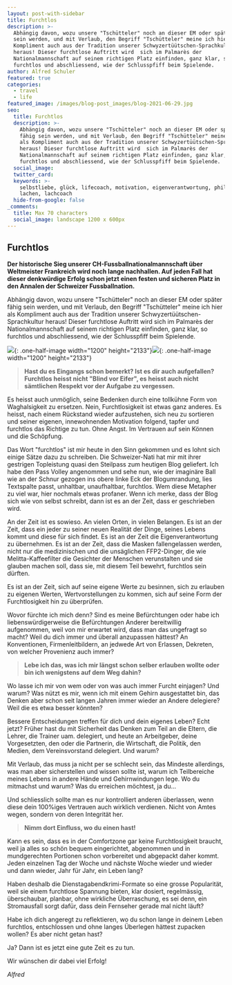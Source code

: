 ```yaml
---
layout: post-with-sidebar
title: Furchtlos
description: >-
  Abhängig davon, wozu unsere "Tschütteler" noch an dieser EM oder später fähig
  sein werden, und mit Verlaub, den Begriff "Tschütteler" meine ich hier als
  Kompliment auch aus der Tradition unserer Schwyzertüütschen-Sprachkultur
  heraus! Dieser furchtlose Auftritt wird  sich im Palmarès der
  Nationalmannschaft auf seinem richtigen Platz einfinden, ganz klar, so
  furchtlos und abschliessend, wie der Schlusspfiff beim Spielende.
author: Alfred Schuler
featured: true
categories:
  - travel
  - life
featured_image: /images/blog-post_images/blog-2021-06-29.jpg
seo:
  title: Furchtlos
  description: >-
    Abhängig davon, wozu unsere "Tschütteler" noch an dieser EM oder später
    fähig sein werden, und mit Verlaub, den Begriff "Tschütteler" meine ich hier
    als Kompliment auch aus der Tradition unserer Schwyzertüütschen-Sprachkultur
    heraus! Dieser furchtlose Auftritt wird  sich im Palmarès der
    Nationalmannschaft auf seinem richtigen Platz einfinden, ganz klar, so
    furchtlos und abschliessend, wie der Schlusspfiff beim Spielende.
  social_image:
  twitter_card:
  keywords: >-
    selbstliebe, glück, lifecoach, motivation, eigenverantwortung, philosophie,
    lachen, lachcoach
  hide-from-google: false
_comments:
  title: Max 70 characters
  social_image: landscape 1200 x 600px
---
```

## Furchtlos

**Der historische Sieg unserer CH-Fussballnationalmannschaft über Weltmeister Frankreich wird noch lange nachhallen. Auf jeden Fall hat dieser denkwürdige Erfolg schon jetzt einen festen und sicheren Platz in den Annalen der Schweizer Fussballnation.**

Abhängig davon, wozu unsere "Tschütteler" noch an dieser EM oder später fähig sein werden, und mit Verlaub, den Begriff "Tschütteler" meine ich hier als Kompliment auch aus der Tradition unserer Schwyzertüütschen-Sprachkultur heraus\! Dieser furchtlose Auftritt wird sich im Palmar&egrave;s der Nationalmannschaft auf seinem richtigen Platz einfinden, ganz klar, so furchtlos und abschliessend, wie der Schlusspfiff beim Spielende.

![](/images/blog-post_images/blog-2021-06-29.jpg){: .one-half-image width="1200" height="2133"}![](/images/blog-post_images/blog-2021-06-29.jpg){: .one-half-image width="1200" height="2133"}

> **Hast du es Eingangs schon bemerkt? Ist es dir auch aufgefallen? Furchtlos heisst nicht "Blind vor Eifer", es heisst auch nicht sämtlichen Respekt vor der Aufgabe zu vergessen.**

Es heisst auch unmöglich, seine Bedenken durch eine tollkühne Form von Waghalsigkeit zu ersetzen. Nein, Furchtlosigkeit ist etwas ganz anderes. Es heisst, nach einem Rückstand wieder aufzustehen, sich neu zu sortieren und seiner eigenen, innewohnenden Motivation folgend, tapfer und furchtlos das Richtige zu tun. Ohne Angst. Im Vertrauen auf sein Können und die Schöpfung.

Das Wort "furchtlos" ist mir heute in den Sinn gekommen und es lohnt sich einige Sätze dazu zu schreiben. Die Schweizer-Nati hat mir mit ihrer gestrigen Topleistung quasi den Steilpass zum heutigen Blog geliefert. Ich habe den Pass Volley angenommen und sehe nun, wie der imaginäre Ball wie an der Schnur gezogen ins obere linke Eck der Blogumrandung, lies Textspalte passt, unhaltbar, unaufhaltbar, furchtlos. Wem diese Metapher zu viel war, hier nochmals etwas profaner. Wenn ich merke, dass der Blog sich wie von selbst schreibt, dann ist es an der Zeit, dass er geschrieben wird.

An der Zeit ist es sowieso. An vielen Orten, in vielen Belangen. Es ist an der Zeit, dass ein jeder zu seiner neuen Realität der Dinge, seines Lebens kommt und diese für sich findet. Es ist an der Zeit die Eigenverantwortung zu übernehmen. Es ist an der Zeit, dass die Masken fallengelassen werden, nicht nur die medizinischen und die unsäglichen FFP2-Dinger, die wie Melitta-Kaffeefilter die Gesichter der Menschen verunstalten und sie glauben machen soll, dass sie, mit diesem Teil bewehrt, furchtlos sein dürften.

Es ist an der Zeit, sich auf seine eigene Werte zu besinnen, sich zu erlauben zu eigenen Werten, Wertvorstellungen zu kommen, sich auf seine Form der Furchtlosigkeit hin zu überprüfen.

Wovor fürchte ich mich denn? Sind es meine Befürchtungen oder habe ich liebenswürdigerweise die Befürchtungen Anderer bereitwillig aufgenommen, weil von mir erwartet wird, dass man das ungefragt so macht? Weil du dich immer und überall anzupassen hättest? An Konventionen, Firmenleitbildern, an jedwede Art von Erlassen, Dekreten, von welcher Provenienz auch immer?

> **Lebe ich das, was ich mir längst schon selber erlauben wollte oder bin ich wenigstens auf dem Weg dahin?**

Wo lasse ich mir von wem oder von was auch immer Furcht einjagen? Und warum? Was nützt es mir, wenn ich mit einem Gehirn ausgestattet bin, das Denken aber schon seit langen Jahren immer wieder an Andere delegiere? Weil die es etwa besser könnten?

Bessere Entscheidungen treffen für dich und dein eigenes Leben? Echt jetzt? Früher hast du mit Sicherheit das Denken zum Teil an die Eltern, die Lehrer, die Trainer uam. delegiert, und heute an Arbeitgeber, deine Vorgesetzten, den oder die Partnerin, die Wirtschaft, die Politik, den Medien, dem Vereinsvorstand delegiert. Und warum?

Mit Verlaub, das muss ja nicht per se schlecht sein, das Mindeste allerdings, was man aber sicherstellen und wissen sollte ist, warum ich Teilbereiche meines Lebens in andere Hände und Gehirnwindungen lege. Wo du mitmachst und warum? Was du erreichen möchtest, ja du...

Und schliesslich sollte man es nur kontrolliert anderen überlassen, wenn diese dein 100%iges Vertrauen auch wirklich verdienen. Nicht von Amtes wegen, sondern von deren Integrität her.

> **Nimm dort Einfluss, wo du einen hast\!**

Kann es sein, dass es in der Comfortzone gar keine Furchtlosigkeit braucht, weil ja alles so schön bequem eingerichtet, abgenommen und in mundgerechten Portionen schon vorbereitet und abgepackt daher kommt. Jeden einzelnen Tag der Woche und nächste Woche wieder und wieder und dann wieder, Jahr für Jahr, ein Leben lang?

Haben deshalb die Dienstagabendkrimi-Formate so eine grosse Popularität, weil sie einem furchtlose Spannung bieten, klar dosiert, regelmässig, überschaubar, planbar, ohne wirkliche Überraschung, es sei denn, ein Stromausfall sorgt dafür, dass dein Fernseher gerade mal nicht läuft?

Habe ich dich angeregt zu reflektieren, wo du schon lange in deinem Leben furchtlos, entschlossen und ohne langes Überlegen hättest zupacken wollen? Es aber nicht getan hast?

Ja? Dann ist es jetzt eine gute Zeit es zu tun.

Wir wünschen dir dabei viel Erfolg\!

*Alfred*
